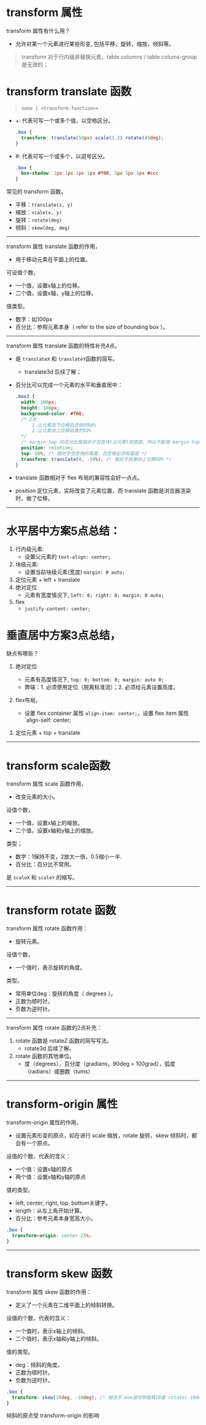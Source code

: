 # transform 属性

transform 属性有什么用？

- 允许对某一个元素进行某些形变, 包括平移，旋转，缩放，倾斜等。

> transform 对于行内级非替换元素，table columns / table colums-group 是无效的；

# transform translate 函数

> `none | <transform-function>+`

- +: 代表可写一个或多个值，以空格区分。

  ```css
  .box {
    transform: translate(50px) scale(1.2) rotate(45deg);
  }
  ```

- #: 代表可写一个或多个，以逗号区分。

  ```css
  .box {
    box-shadow: 1px 1px 1px 1px #f00, 5px 5px 5px #ccc
  }
  ```

常见的 transform 函数。

- 平移：`translate(x, y)`
- 缩放：`scale(x, y)`
- 旋转：`rotate(deg)`
- 倾斜：`skew(deg, deg)`

-----

transform 属性 translate 函数的作用，

- 用于移动元素在平面上的位置。

可设值个数，

- 一个值，设置x轴上的位移。
- 二个值，设置x轴，y轴上的位移。

值类型。

- 数字：如100px
- 百分比：参照元素本身（ refer to the size of bounding box ）。

-----

transform 属性 translate 函数的特性补充4点。
- 是 `translateX` 和 `translateY`函数的简写。

	- translate3d 后续了解；

- 百分比可以完成一个元素的水平和垂直居中：

  ```css
  .box3 {
    width: 100px;
    height: 100px;
    background-color: #f00;
    /* 2步:
        1.让元素向下位移包含快的50%
        2.让元素向上位移自身的50%
    */
    /* margin-top 的百分比是相对于包含块(父元素)的宽度，所以不能用 margin-top */
    position: relative;
    top: 50%; /* 相对于包含快的高度，包含快必须有高度 */
    transform: translate(0, -50%); /* 相对于自身向上位移50% */
  }
  ```
  
- translate 函数相对于 flex 布局的兼容性会好一点点。

- position 定位元素，实际改变了元素位置，而 translate 函数是浏览器渲染时，做了位移。

-----

# 水平居中方案5点总结：

1. 行内级元素:
	* 设置父元素的 `text-align: center;`
2. 块级元素:
	* 设置当前块级元素(宽度) `margin: 0 auto;`
3. 定位元素 + left + translate
4. 绝对定位
   - 元素有宽度情况下, `left: 0; right: 0; margin: 0 auto;`
5. flex
   - `justify-content: center;`

# 垂直居中方案3点总结，

缺点有哪些？

1. 绝对定位
	* 元素有高度情况下, `top: 0; bottom: 0; margin: auto 0;`
	- 弊端：1. 必须使用定位（脱离标准流）；2. 必须给元素设置高度。
	
2. flex布局，

   - 设置 flex container 属性 `align-item: center;`，设置 flex item 属性 `align-self: center;
   
3. 定位元素 + top + translate

-----

# transform scale函数

transform 属性 scale 函数作用，

- 改变元素的大小。

设值个数，

- 一个值，设置x轴上的缩放。
- 二个值，设置x轴和y轴上的缩放。

类型；
- 数字：1保持不变，2放大一倍，0.5缩小一半.
- 百分比：百分比不常用。

是 `scaleX` 和 `scaleY` 的缩写。

-----

# transform rotate 函数

transform 属性 rotate 函数作用：

- 旋转元素。

设值个数，

- 一个值时，表示旋转的角度。

类型。

- 常用单位deg：旋转的角度（ degrees ）。
- 正数为顺时针。
- 负数为逆时针。

-----

transform 属性 rotate 函数的2点补充：

1. rotate 函数是 rotateZ 函数的简写写法。
    - rotate3d 后续了解。
2. rotate 函数的其他单位。
    - 度（degrees），百分度（gradians，90deg = 100grad），弧度（radians）或圈数（tums）

-----

# transform-origin 属性

transform-origin 属性的作用，

- 设置元素形变的原点，如在进行 scale 缩放，rotate 旋转，skew 倾斜时，都会有一个原点。

设值的个数，代表的含义：

- 一个值：设置x轴的原点
- 两个值：设置x轴和y轴的原点

值的类型。

- left, center, right, top, bottom关键字。
- length：从左上角开始计算。
- 百分比：参考元素本身宽高大小。

```css
.box {
  transform-origin: center 25%;
}
```

-----

# transform skew 函数

transform 属性 skew 函数的作用：

- 定义了一个元素在二维平面上的倾斜转换。

设值的个数，代表的含义：

- 一个值时，表示x轴上的倾斜。
- 二个值时，表示x轴和y轴上的倾斜。

值的类型。

- deg：倾斜的角度。
- 正数为顺时针。
- 负数为逆时针。

```css
.box {
  transform: skew(10deg, -10deg); /* 相当于.box逆时钟旋转10度 rotate(-10deg) */
}
```

倾斜的原点受 transform-origin 的影响

